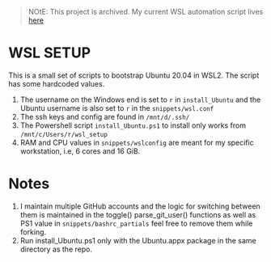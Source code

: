 > NOtE: This project is archived. My current WSL automation script lives [here](https://github.com/iranvir/WSL)
# WSL SETUP
This is a small set of scripts to bootstrap Ubuntu 20.04 in WSL2. The script has
some hardcoded values.  
1. The username on the Windows end is set to `r` in `install_Ubuntu` and the
   Ubuntu username is also set to `r` in the `snippets/wsl.conf`
2. The ssh keys and config are found in `/mnt/d/.ssh/`
3. The Powershell script `install_Ubuntu.ps1` to install only works from
   `/mnt/c/Users/r/wsl_setup`
4. RAM and CPU values in `snippets/wslconfig` are meant for my specific
   workstation, i.e, 6 cores and 16 GiB.

# Notes
1. I maintain multiple GitHub accounts and the logic for switching between them
   is maintained in the toggle() parse_git_user() functions as well as PS1 value
   in `snippets/bashrc_partials` feel free to remove them while forking.
2. Run install_Ubuntu.ps1 only with the Ubuntu.appx package in the same
   directory as the repo.
